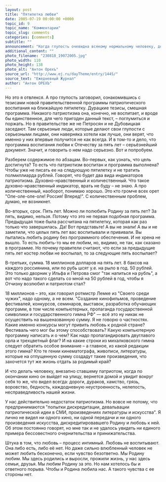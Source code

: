 ```yaml
---
layout: post
title: "Пятилетка любви"
date: 2005-07-19 00:00:00 +0000
topic_id: 9
topic_name: "Комментарии"
topic_slug: comments
categories: [comments]
subtitle: ""
announcement: "Когда глупость очевидна всякому нормальному человеку, доказать, что это именно глупость, бывает особенно трудно. Казалось бы, ну чего тут объяснять, всё же и так ясно. Но в том-то и дело, что не ясно. У нас сейчас вообще такой период, что для граждан перестали быть очевидными самые элементарные вещи вроде свободных выборов или свободной прессы."
additional_content: ""
photo_filename: "230818_19072005.jpg"
photo_width: 110
photo_height: 138
photo_alt: "Антон Орехъ"
source_url: "http://www.ej.ru/dayTheme/entry/1445/"
source_text: "Ежедневный Журнал"
author: "Антон ОРЕХЪ"
---
```

Но это я отвлекся. А про глупость заговорил, ознакомившись с тезисами новой правительственной программы патриотического воспитания на ближайшую пятилетку. Дурацкие тезисы, смешная программа. Никакого патриотизма она, конечно, не воспитает, и вроде бы единственное, для чего пригоден данный текст, – поглумиться и поржать. Но в правительстве же не Петросян и не Дубовицкая заседают. Там серьезные люди, которые делают свои глупости с серьезными лицами, они наверняка хотели как лучше, они верят, что именно у них впервые получится не как всегда. И в том-то и дело, что программа воспитания любви к Отечеству за пять лет – серьёзнейший документ. Значит, и говорить о нем надо серьезно. Вот и попробуем.

Разберем содержимое по абзацам. Во-первых, как узнать, что цель достигнута? То есть что патриотизм воспитан и программа выполнена? Чтобы уже не писать ее на следующую пятилетку и не тратить полмиллиарда рублей. Говорят, что будет два вида индикаторов патриотизма. Духовно-нравственный и количественный. Что такое духовно-нравственный индикатор, врать не буду – не знаю. А про количественный, наоборот, понимаю хорошо. Это кто громче всех орет "Оле-оле-оле-оле! Россия! Вперед!". С количественным проблем, думаю, не возникнет.

Во-вторых, срок. Пять лет. Можно ли полюбить Родину за пять лет? За пять, видимо, нельзя. Потому что это не первая подобная программа. Предыдущая тоже была рассчитана на пятилетку, которая как раз только что завершилась. Да! Вот представьте! А вы не знали! А вы и не заметили, что целых пять лет вас воспитывали и прививали. Вы пытались любить родину без программного обеспечения. И не хрена не вышло. То есть любить-то мы ее любим, но, видимо, не так, как сказано в программе. Но почему правители считают, что если за предыдущие пять лет костер любви не воспылал, то за следующие пять воспылает?

В-третьих, сумма. 18 миллионов долларов на пять лет. 8 баксов на каждого россиянина, или по рубь шсят у.е. на рыло в год. 50 рублей. Это только дворник у Ильфа и Петрова смог "так напиться на рубль", а вот что надо такого сделать со мной на 50 рублей в год, чтобы я Отчизну возлюбил и патриотом стал?

18 миллионов – это, как говорил ротмистр Лемке из "Своего среди чужих", надо одному, а не всем. "Создание кинофильмов, проведение фестивалей, конкурсов, семинаров, выставок, разработка обучающих программ, в том числе компьютерных, пропаганда государственной символики и государственного гимна РФ" &mdash; всё это ну никак не осуществить на вышеназванную сумму. Я не говорю о частностях. Какие именно конкурсы могут привить любовь к родной стране? Фестиваль чего мог бы этому способствовать? Какую компьютерную программу написать и о чем? Как надо пропагандировать двуглавого орла и трехцветный флаг? И на какие строки из михалковского гимна следует обратить особое внимание – а главное, из какой редакции этого гимна? Кто те гении кинематографа, живописи, литературы, которые на отпущенную сумму создадут такие произведения, что захочется тут же жизнь отдать за родимый край?

И что делать человеку, внезапно ставшему патриотом, когда по окончании кино он выйдет на улицу, вернется домой и увидит вокруг себя то же, что видел всегда: дороги, дураков, хамство, грязь, воровство, бедность, каждодневную неустроенность, нелепость, несправедливость нашей жизни.

У нас действительно недостаток патриотизма. Но вовсе не потому, что предпринимаются "попытки дискредитации, девальвации патриотической идеи в СМИ, произведениях литературы и искусства". Я лично не видел ни одного кино, ни одной передачи и ни одного произведения искусства, дискредитировавшего Родину и любовь к ней. Об этом постоянно говорят, но мне так и не удалось увидеть ни единого примера бессовестного очернительства и принижательства.

Штука в том, что любовь – процесс интимный. Любовь не воспитывают. Она либо есть, либо её нет. Но даже сильно влюбленный человек не может любить бесконечно, если чувство безответно. Мы Родину любим. Мы здесь родились и выросли, прожили жизнь, у нас здесь семьи, друзья. Мы любим Родину за это. Но нам хотелось бы и ответного порыва. Чтобы и Родина любила нас. А такого чувства с ее стороны нет.
